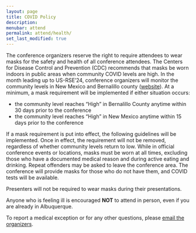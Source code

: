 ```yaml
---
layout: page
title: COVID Policy
description: 
menubar: attend
permalink: attend/health/
set_last_modified: true
---
```


The conference organizers reserve the right to require attendees to wear masks
for the safety and health of all conference attendees. The Centers for Disease
Control and Prevention (CDC) recommends that masks be worn indoors in public
areas when community COVID levels are high. In the month leading up to US-RSE’24,
conference organizers will monitor the community levels in New Mexico and
Bernalillo county ([website](https://covidactnow.org/us/new_mexico-nm/?s=48783624)).
At a minimum, a mask requirement will be implemented if either situation occurs:

- the community level reaches “High” in Bernalillo County anytime within 30 days prior to the conference
- the community level reaches “High” in New Mexico anytime within 15 days prior to the conference

If a mask requirement is put into effect, the following guidelines will be implemented.
Once in effect, the requirement will not be removed, regardless of whether community
levels return to low. While in official conference events or locations, masks must
be worn at all times, excluding those who have a documented medical reason and
during active eating and drinking. Repeat offenders may be asked to leave the
conference area. The conference will provide masks for those who do not have
them, and COVID tests will be available.

Presenters will not be required to wear masks during their presentations.

Anyone who is feeling ill is encouraged **NOT** to attend in person, even if you
are already in Albuquerque.

To report a medical exception or for any other questions,
please [email the organizers](mailto:usrse24-conference@us-rse.org).
